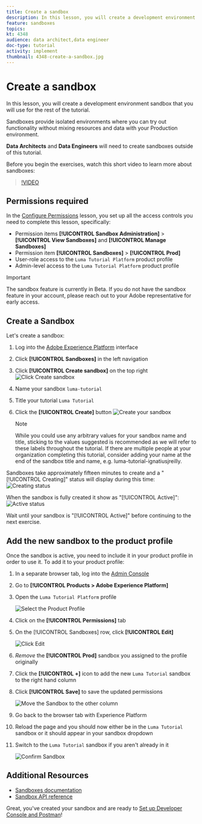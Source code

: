 ```yaml
---
title: Create a sandbox
description: In this lesson, you will create a development environment sandbox that you can use for the rest of the tutorial.
feature: sandboxes
topics: 
kt: 4348
audience: data architect,data engineer
doc-type: tutorial
activity: implement
thumbnail: 4348-create-a-sandbox.jpg
---
```


# Create a sandbox

<!--25min-->

In this lesson, you will create a development environment sandbox that you will use for the rest of the tutorial.

Sandboxes provide isolated environments where you can try out functionality without mixing resources and data with your Production environment.

**Data Architects** and **Data Engineers** will need to create sandboxes outside of this tutorial.

Before you begin the exercises, watch this short video to learn more about sandboxes:
>[!VIDEO](https://video.tv.adobe.com/v/29838/?quality=12&learn=on)

## Permissions required

In the [Configure Permissions](configure-permissions.md) lesson, you set up all the access controls you need to complete this lesson, specifically:

* Permission items **[!UICONTROL Sandbox Administration]** > **[!UICONTROL View Sandboxes]** and **[!UICONTROL Manage Sandboxes]**
* Permission item **[!UICONTROL Sandboxes]** > **[!UICONTROL Prod]**
* User-role access to the `Luma Tutorial Platform` product profile
* Admin-level access to the `Luma Tutorial Platform` product profile


>[!IMPORTANT]
>
>The sandbox feature is currently in Beta. If you do not have the sandbox feature in your account, please reach out to your Adobe representative for early access.

## Create a Sandbox

Let's create a sandbox:

1. Log into the [Adobe Experience Platform](https://experience.adobe.com/platform) interface
1. Click **[!UICONTROL Sandboxes]** in the left navigation
1. Click **[!UICONTROL Create sandbox]** on the top right
   ![Click Create sandbox](assets/sandbox-createSandbox.png)

1. Name your sandbox `luma-tutorial` 
1. Title your tutorial `Luma Tutorial`
1. Click the **[!UICONTROL Create]** button
   ![Create your sandbox](assets/sandbox-nameSandbox.png)
   >[!NOTE]
   >
   >While you could use any arbitrary values for your sandbox name and title, sticking to the values suggested is recommended as we will refer to these labels throughout the tutorial. If there are multiple people at your organization completing this tutorial, consider adding your name at the end of the sandbox title and name, e.g. luma-tutorial-ignatiusjreilly.

Sandboxes take approximately fifteen minutes to create and a "[!UICONTROL Creating]" status will display during this time:
   ![Creating status](assets/sandbox-creating.png)

When the sandbox is fully created it show as "[!UICONTROL Active]":
   ![Active status](assets/sandbox-active.png)

Wait until your sandbox is "[!UICONTROL Active]" before continuing to the next exercise.

## Add the new sandbox to the product profile

Once the sandbox is active, you need to include it in your product profile in order to use it. To add it to your product profile:

1. In a separate browser tab, log into the [Admin Console](https://adminconsole.adobe.com)
1. Go to **[!UICONTROL Products > Adobe Experience Platform]**
1. Open the `Luma Tutorial Platform` profile

    ![Select the Product Profile](assets/sandbox-selectProfile.png)

1. Click on the **[!UICONTROL Permissions]** tab

1. On the [!UICONTROL Sandboxes] row, click **[!UICONTROL Edit]**

    ![Click Edit](assets/sandbox-selectSandboxes.png)

1. _Remove_ the **[!UICONTROL Prod]** sandbox you assigned to the profile originally
1. Click the **[!UICONTROL +]** icon to add the new `Luma Tutorial` sandbox to the right hand column
1. Click **[!UICONTROL Save]** to save the updated permissions  

    ![Move the Sandbox to the other column](assets/sandbox-addLumaTutorial.png)

1. Go back to the browser tab with Experience Platform
1. Reload the page and you should now either be in the `Luma Tutorial` sandbox or it should appear in your sandbox dropdown
1. Switch to the `Luma Tutorial` sandbox if you aren't already in it

   ![Confirm Sandbox](assets/sandbox-confirmDropdown.png)

## Additional Resources

* [Sandboxes documentation](https://docs.adobe.com/content/help/en/experience-platform/sandbox/home.html)
* [Sandbox API reference](https://www.adobe.io/apis/experienceplatform/home/api-reference.html#!acpdr/swagger-specs/sandbox-api.yaml)


Great, you've created your sandbox and are ready to [Set up Developer Console and Postman](set-up-developer-console-and-postman.md)!